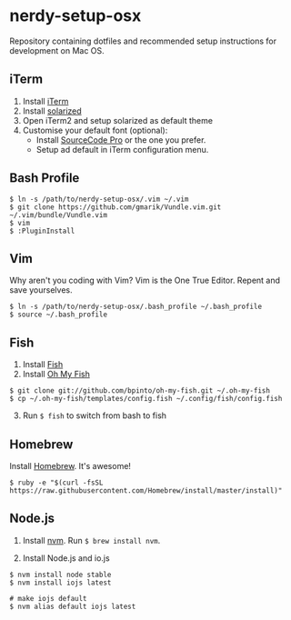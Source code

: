 # nerdy-setup-osx
Repository containing dotfiles and recommended setup instructions for development on Mac OS.


## iTerm
1. Install [iTerm](https://www.iterm2.com/)
2. Install [solarized](http://ethanschoonover.com/solarized)
3. Open iTerm2 and setup solarized as default theme
4. Customise your default font (optional):
    - Install [SourceCode Pro](https://github.com/adobe-fonts/source-code-pro) or the one you prefer.
    - Setup ad default in iTerm configuration menu.

## Bash Profile

```
$ ln -s /path/to/nerdy-setup-osx/.vim ~/.vim
$ git clone https://github.com/gmarik/Vundle.vim.git ~/.vim/bundle/Vundle.vim
$ vim
$ :PluginInstall
```

## Vim

Why aren't you coding with Vim? Vim is the One True Editor. Repent and save yourselves.

```
$ ln -s /path/to/nerdy-setup-osx/.bash_profile ~/.bash_profile
$ source ~/.bash_profile
```

## Fish
1. Install [Fish](http://fishshell.com/)
2. Install [Oh My Fish](https://github.com/bpinto/oh-my-fish)
```
$ git clone git://github.com/bpinto/oh-my-fish.git ~/.oh-my-fish
$ cp ~/.oh-my-fish/templates/config.fish ~/.config/fish/config.fish
```
3. Run `$ fish` to switch from bash to fish


## Homebrew

Install [Homebrew](http://brew.sh). It's awesome!

```
$ ruby -e "$(curl -fsSL https://raw.githubusercontent.com/Homebrew/install/master/install)"
```

## Node.js

1. Install [nvm](https://github.com/creationix/nvm). Run `$ brew install nvm`.

2. Install Node.js and io.js  

```
$ nvm install node stable
$ nvm install iojs latest

# make iojs default
$ nvm alias default iojs latest
```
